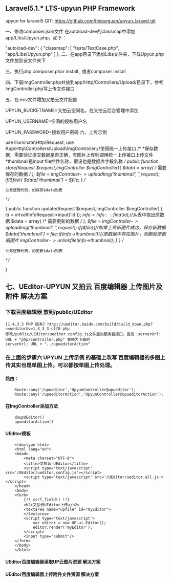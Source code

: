 ## Laravel5.1.* LTS-upyun PHP Framework

upyun for laravel5 GIT: https://github.com/hixiaoguan/upyun_laravel.git

一、修改composer.json文件 在autoload-dev的classmap中添加app/Libs/Upyun.php，如下：

"autoload-dev": {
    "classmap": [
        "tests/TestCase.php",
        "app/Libs/Upyun.php"
    ]
},
二、在app目录下添加Libs文件夹，下载Upyun.php文件放到该文件夹下

三、执行php composer.phar install , 或者composer install

四、下载ImgController.php并放到app/Http/Controllers/Upload/目录下，参考ImgController.php写上传文件接口

五、在.env文件增加又拍云文件配置

UPYUN_BUCKETNAME=又拍云空间名，在又拍云后台管理中添加

UPYUN_USERNAME=空间的授权用户名

UPYUN_PASSWORD=授权用户密码
六、上传示例

use Illuminate\Http\Request;
use App\Http\Controllers\Upload\ImgController;//使用统一上传接口
/*
*保存数据，需要验证提交数据是否正确，有图片上传则调用统一上传接口上传文件
*thumbnail是input file控件名称，假设也是数据库字段名称
*/
public function store(Request $request,ImgController $imgController){
    $data = array(
        /*
        需要保存的数据
        */
    );
    $file = $imgController->uploadImg('thumbnail','',$request);
    if($file){
        $data['thumbnail'] = $file;
    }
    /*

    业务逻辑代码，如保存$data到表

    */
}
public function update(Request $request,ImgController $imgController)
{
    $id = intval($InfoRequest->input('id'));
    $info = Info::find($id);//从表中取出原数据
    $data = array(
        /*
        需要更新的数据
        */
    );
    $file = $imgController->uploadImg('thumbnail','',$request);
    if($file){//如果上传新图片成功，保存新数据
        $data['thumbnail'] = $file;
        if($info->thumbnail){//原数据中存在图片，则删除原数据图片
            $imgController->unlinkfile($info->thumbnail);
        }
    }
    /*

    业务逻辑代码，如更新$data到表

    */

}

## 七、UEditor-UPYUN 又拍云 百度编辑器 上传图片及附件 解决方案
### 下载百度编辑器 放到/public/UEditor
    [1.4.3.3 PHP 版本] http://ueditor.baidu.com/build/build_down.php?n=ueditor&v=1_4_3_3-utf8-php
    修改/public/UEditor/ueditor.config.js文件里的服务器接口，查找：serverUrl: URL + "php/controller.php" 替换为下面的
    serverUrl: URL + "../upueditorAction"
### 在上面的步骤六 UPYUN 上传示例 的基础上改写 百度编辑器的多图上传其实也是单图上传。可以都按单图上传处理。
#### 路由：
        Route::any('/upueditor','UpyunController@upueditor');
        Route::any('/upueditorAction','UpyunController@upueditorAction');
#### 在ImgController添加方法
        doupUEditor()
        upueditorAction()
#### UEditor模板
        <!doctype html>
        <html lang="en">
        <head>
            <meta charset="UTF-8">
            <title>又拍云-UEditor</title>
            <script type='text/javascript' src='/UEditor/ueditor.config.js'></script>
            <script type='text/javascript' src='/UEditor/ueditor.all.js'></script>
        </head>
        <body>
        <form>
            {!! csrf_field() !!}
            <h2>又拍云UEditor上传</h2>
            <textarea name="upfile" id="myEditor">
            </textarea>
            <script type='text/javascript'>
                var editor = new UE.ui.Editor();
                editor.render('myEditor');
            </script>
            <input type="submit"/>
        </form>
        </body>
        </html>

 #### UEditor百度编辑器读取UP云图片资源 解决方案

 #### UEditor百度编辑器上传附件文件资源 解决方案